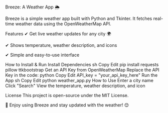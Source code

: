 Breeze: A Weather App 🌦️

Breeze is a simple weather app built with Python and Tkinter. It fetches real-time weather data using the OpenWeatherMap API.

Features
✔ Get live weather updates for any city 🌍

✔ Shows temperature, weather description, and icons

✔ Simple and easy-to-use interface


How to Install & Run
Install Dependencies
sh
Copy
Edit
pip install requests pillow ttkbootstrap
Get an API Key from OpenWeatherMap
Replace the API Key in the code:
python
Copy
Edit
API_key = "your_api_key_here"
Run the App
sh
Copy
Edit
python weather_app.py
How to Use
Enter a city name
Click "Search"
View the temperature, weather description, and icon

License
This project is open-source under the MIT License.

🚀 Enjoy using Breeze and stay updated with the weather! 😊
